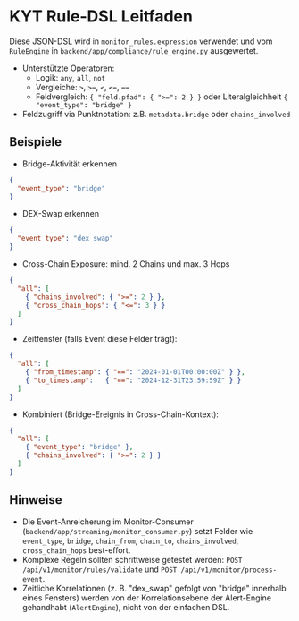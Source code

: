 # KYT Rule-DSL Leitfaden

Diese JSON-DSL wird in `monitor_rules.expression` verwendet und vom `RuleEngine` in `backend/app/compliance/rule_engine.py` ausgewertet.

- Unterstützte Operatoren:
  - Logik: `any`, `all`, `not`
  - Vergleiche: `>`, `>=`, `<`, `<=`, `==`
  - Feldvergleich: `{ "feld.pfad": { ">=": 2 } }` oder Literalgleichheit `{ "event_type": "bridge" }`
- Feldzugriff via Punktnotation: z.B. `metadata.bridge` oder `chains_involved`

## Beispiele

- Bridge-Aktivität erkennen
```json
{
  "event_type": "bridge"
}
```

- DEX-Swap erkennen
```json
{
  "event_type": "dex_swap"
}
```

- Cross-Chain Exposure: mind. 2 Chains und max. 3 Hops
```json
{
  "all": [
    { "chains_involved": { ">=": 2 } },
    { "cross_chain_hops": { "<=": 3 } }
  ]
}
```

- Zeitfenster (falls Event diese Felder trägt):
```json
{
  "all": [
    { "from_timestamp": { "==": "2024-01-01T00:00:00Z" } },
    { "to_timestamp":   { "==": "2024-12-31T23:59:59Z" } }
  ]
}
```

- Kombiniert (Bridge-Ereignis in Cross-Chain-Kontext):
```json
{
  "all": [
    { "event_type": "bridge" },
    { "chains_involved": { ">=": 2 } }
  ]
}
```

## Hinweise
- Die Event-Anreicherung im Monitor-Consumer (`backend/app/streaming/monitor_consumer.py`) setzt Felder wie `event_type`, `bridge`, `chain_from`, `chain_to`, `chains_involved`, `cross_chain_hops` best-effort.
- Komplexe Regeln sollten schrittweise getestet werden: `POST /api/v1/monitor/rules/validate` und `POST /api/v1/monitor/process-event`.
- Zeitliche Korrelationen (z. B. "dex_swap" gefolgt von "bridge" innerhalb eines Fensters) werden von der Korrelationsebene der Alert-Engine gehandhabt (`AlertEngine`), nicht von der einfachen DSL.
